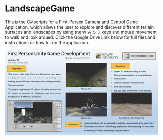 # LandscapeGame
This is the C# scripts for a First-Person Camera and Control Game Application, which allows the user to explore and discover different terrain surfaces and landscapes by using the W-A-S-D keys and mouse movement to walk and look around. Click the Google Drive Link below for full files and instructions on how to run the application. 

![](Unity.png)
